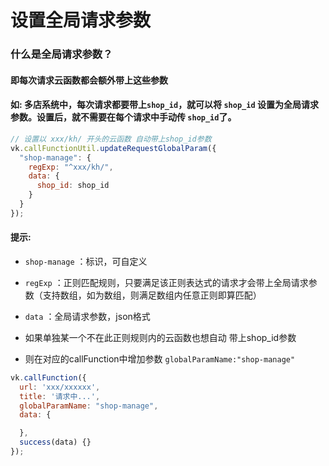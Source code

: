# 设置全局请求参数
### 什么是全局请求参数？
#### 即每次请求云函数都会额外带上这些参数
#### 如: 多店系统中，每次请求都要带上`shop_id`，就可以将 `shop_id` 设置为全局请求参数。设置后，就不需要在每个请求中手动传 `shop_id`了。
```js
// 设置以 xxx/kh/ 开头的云函数 自动带上shop_id参数
vk.callFunctionUtil.updateRequestGlobalParam({
  "shop-manage": {
    regExp: "^xxx/kh/",
    data: {
      shop_id: shop_id
    }
  }
});
```

#### 提示:

* `shop-manage` ：标识，可自定义
* `regExp` ：正则匹配规则，只要满足该正则表达式的请求才会带上全局请求参数（支持数组，如为数组，则满足数组内任意正则即算匹配）
* `data` ：全局请求参数，json格式

* 如果单独某一个不在此正则规则内的云函数也想自动 带上shop_id参数 
* 则在对应的callFunction中增加参数 `globalParamName:"shop-manage"`

```js
vk.callFunction({
  url: 'xxx/xxxxxx',
  title: '请求中...',
  globalParamName: "shop-manage",
  data: {

  },
  success(data) {}
});
```